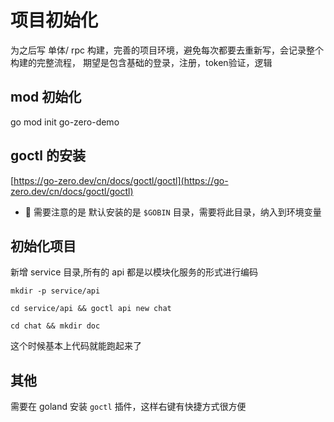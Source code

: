 # 项目初始化

为之后写 单体/ rpc 构建，完善的项目环境，避免每次都要去重新写，会记录整个构建的完整流程，
期望是包含基础的登录，注册，token验证，逻辑

## mod 初始化

go mod init go-zero-demo

## goctl 的安装

[https://go-zero.dev/cn/docs/goctl/goctl](https://go-zero.dev/cn/docs/goctl/goctl)

- 👀 需要注意的是 默认安装的是 `$GOBIN` 目录，需要将此目录，纳入到环境变量

## 初始化项目

新增 service 目录,所有的 api 都是以模块化服务的形式进行编码

```shell
mkdir -p service/api

cd service/api && goctl api new chat

cd chat && mkdir doc
```

这个时候基本上代码就能跑起来了

## 其他
需要在 goland 安装 `goctl` 插件，这样右键有快捷方式很方便